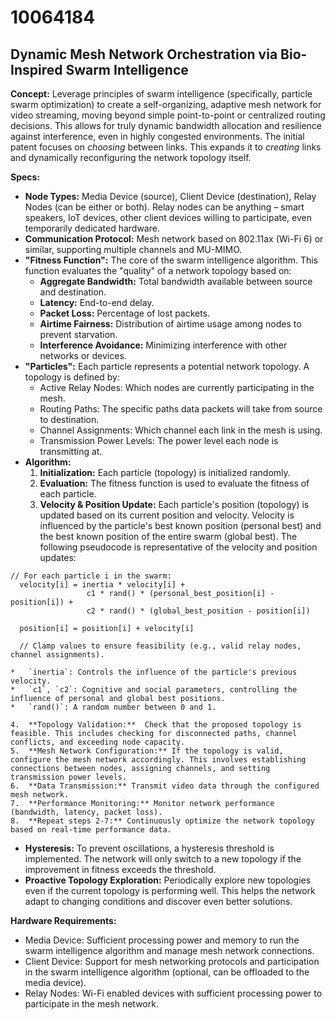 # 10064184

## Dynamic Mesh Network Orchestration via Bio-Inspired Swarm Intelligence

**Concept:** Leverage principles of swarm intelligence (specifically, particle swarm optimization) to create a self-organizing, adaptive mesh network for video streaming, moving beyond simple point-to-point or centralized routing decisions. This allows for truly dynamic bandwidth allocation and resilience against interference, even in highly congested environments. The initial patent focuses on *choosing* between links. This expands it to *creating* links and dynamically reconfiguring the network topology itself.

**Specs:**

*   **Node Types:** Media Device (source), Client Device (destination), Relay Nodes (can be either or both). Relay nodes can be anything – smart speakers, IoT devices, other client devices willing to participate, even temporarily dedicated hardware.
*   **Communication Protocol:** Mesh network based on 802.11ax (Wi-Fi 6) or similar, supporting multiple channels and MU-MIMO.
*   **"Fitness Function":** The core of the swarm intelligence algorithm. This function evaluates the "quality" of a network topology based on:
    *   **Aggregate Bandwidth:** Total bandwidth available between source and destination.
    *   **Latency:** End-to-end delay.
    *   **Packet Loss:** Percentage of lost packets.
    *   **Airtime Fairness:** Distribution of airtime usage among nodes to prevent starvation.
    *   **Interference Avoidance:** Minimizing interference with other networks or devices.
*   **"Particles":** Each particle represents a potential network topology. A topology is defined by:
    *   Active Relay Nodes: Which nodes are currently participating in the mesh.
    *   Routing Paths: The specific paths data packets will take from source to destination.
    *   Channel Assignments: Which channel each link in the mesh is using.
    *   Transmission Power Levels: The power level each node is transmitting at.
*   **Algorithm:**
    1.  **Initialization:** Each particle (topology) is initialized randomly.
    2.  **Evaluation:** The fitness function is used to evaluate the fitness of each particle.
    3.  **Velocity & Position Update:** Each particle's position (topology) is updated based on its current position and velocity. Velocity is influenced by the particle's best known position (personal best) and the best known position of the entire swarm (global best). The following pseudocode is representative of the velocity and position updates:

```pseudocode
// For each particle i in the swarm:
  velocity[i] = inertia * velocity[i] +
                 c1 * rand() * (personal_best_position[i] - position[i]) +
                 c2 * rand() * (global_best_position - position[i])

  position[i] = position[i] + velocity[i]

  // Clamp values to ensure feasibility (e.g., valid relay nodes, channel assignments).
```
    *   `inertia`: Controls the influence of the particle's previous velocity.
    *   `c1`, `c2`: Cognitive and social parameters, controlling the influence of personal and global best positions.
    *   `rand()`: A random number between 0 and 1.

    4.  **Topology Validation:**  Check that the proposed topology is feasible. This includes checking for disconnected paths, channel conflicts, and exceeding node capacity.
    5.  **Mesh Network Configuration:** If the topology is valid, configure the mesh network accordingly. This involves establishing connections between nodes, assigning channels, and setting transmission power levels.
    6.  **Data Transmission:** Transmit video data through the configured mesh network.
    7.  **Performance Monitoring:** Monitor network performance (bandwidth, latency, packet loss).
    8.  **Repeat steps 2-7:** Continuously optimize the network topology based on real-time performance data.

*   **Hysteresis:** To prevent oscillations, a hysteresis threshold is implemented. The network will only switch to a new topology if the improvement in fitness exceeds the threshold.
*   **Proactive Topology Exploration:** Periodically explore new topologies even if the current topology is performing well. This helps the network adapt to changing conditions and discover even better solutions.

**Hardware Requirements:**

*   Media Device: Sufficient processing power and memory to run the swarm intelligence algorithm and manage mesh network connections.
*   Client Device:  Support for mesh networking protocols and participation in the swarm intelligence algorithm (optional, can be offloaded to the media device).
*   Relay Nodes: Wi-Fi enabled devices with sufficient processing power to participate in the mesh network.